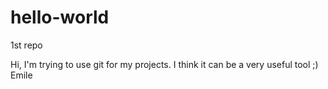 # hello-world
1st repo

Hi, I'm trying to use git for my projects. I think it can be a very useful tool ;)
Emile
